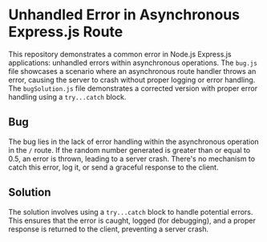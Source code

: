 # Unhandled Error in Asynchronous Express.js Route

This repository demonstrates a common error in Node.js Express.js applications: unhandled errors within asynchronous operations.  The `bug.js` file showcases a scenario where an asynchronous route handler throws an error, causing the server to crash without proper logging or error handling. The `bugSolution.js` file demonstrates a corrected version with proper error handling using a `try...catch` block.

## Bug

The bug lies in the lack of error handling within the asynchronous operation in the `/` route.  If the random number generated is greater than or equal to 0.5, an error is thrown, leading to a server crash.  There's no mechanism to catch this error, log it, or send a graceful response to the client.

## Solution

The solution involves using a `try...catch` block to handle potential errors. This ensures that the error is caught, logged (for debugging), and a proper response is returned to the client, preventing a server crash.
